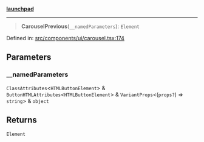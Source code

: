 [**launchpad**](index.md)

***

> **CarouselPrevious**(`__namedParameters`): `Element`

Defined in: [src/components/ui/carousel.tsx:174](https://github.com/victorbratov/launchpad/blob/76a3946e066bd4867b4d8959b0de6dc2965f2137/src/components/ui/carousel.tsx#L174)

## Parameters

### \_\_namedParameters

`ClassAttributes`\<`HTMLButtonElement`\> & `ButtonHTMLAttributes`\<`HTMLButtonElement`\> & `VariantProps`\<(`props?`) => `string`\> & `object`

## Returns

`Element`
